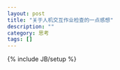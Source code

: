 ```yaml
---
layout: post
title: "关于人机交互作业检查的一点感想"
description: ""
category: 思考
tags: []
---
```

{% include JB/setup %}
